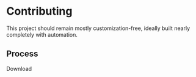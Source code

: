 # Contributing

This project should remain mostly customization-free, ideally built nearly completely with automation.

## Process

Download